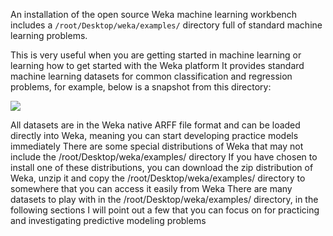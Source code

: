 An installation of the open source Weka machine learning workbench includes a `/root/Desktop/weka/examples/` directory full of standard machine learning problems.

This is very useful when you are getting started in machine learning or learning how to get
started with the Weka platform It provides standard machine learning datasets for common
classification and regression problems, for example, below is a snapshot from this directory:

![](https://github.com/fenago/katacoda-scenarios/raw/master/machine-learning-mastery-weka/machine-learning-mastery-weka-chapter-08/steps/images/56-25.png)

All datasets are in the Weka native ARFF file format and can be loaded directly into
Weka, meaning you can start developing practice models immediately There are some special
distributions of Weka that may not include the /root/Desktop/weka/examples/ directory If you have chosen to install
one of these distributions, you can download the zip distribution of Weka, unzip it and copy
the /root/Desktop/weka/examples/ directory to somewhere that you can access it easily from Weka There are many
datasets to play with in the /root/Desktop/weka/examples/ directory, in the following sections I will point out a few that
you can focus on for practicing and investigating predictive modeling problems

